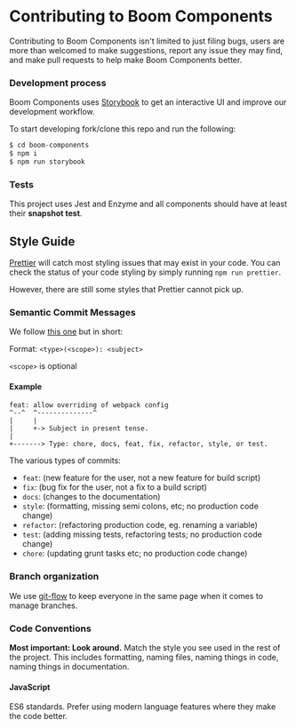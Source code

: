 # Contributing to Boom Components

Contributing to Boom Components isn't limited to just filing bugs, users are more than welcomed to make suggestions, report any issue they may find, and make pull requests to help make Boom Components better.

### Development process

Boom Components uses [Storybook](https://storybook.js.org/) to get an interactive UI and improve our development workflow.

To start developing fork/clone this repo and run the following:

```bash
$ cd boom-components
$ npm i
$ npm run storybook
```

### Tests

This project uses Jest and Enzyme and all components should have at least their **snapshot test**.

## Style Guide

[Prettier](https://prettier.io) will catch most styling issues that may exist in your code. You can check the status of your code styling by simply running `npm run prettier`.

However, there are still some styles that Prettier cannot pick up.

### Semantic Commit Messages

We follow [this one](https://github.com/slashsbin/styleguide-git-commit-message) but in short:

Format: `<type>(<scope>): <subject>`

`<scope>` is optional

#### Example

```
feat: allow overriding of webpack config
^--^  ^--------------^
|     |
|     +-> Subject in present tense.
|
+-------> Type: chore, docs, feat, fix, refactor, style, or test.
```

The various types of commits:

- `feat`: (new feature for the user, not a new feature for build script)
- `fix`: (bug fix for the user, not a fix to a build script)
- `docs`: (changes to the documentation)
- `style`: (formatting, missing semi colons, etc; no production code change)
- `refactor`: (refactoring production code, eg. renaming a variable)
- `test`: (adding missing tests, refactoring tests; no production code change)
- `chore`: (updating grunt tasks etc; no production code change)

### Branch organization

We use [git-flow](https://github.com/danielkummer/git-flow-cheatsheet) to keep everyone in the same page when it comes to manage branches.

### Code Conventions

**Most important: Look around.** Match the style you see used in the rest of the project. This includes formatting, naming files, naming things in code, naming things in documentation.

#### JavaScript

ES6 standards. Prefer using modern language features where they make the code better.
